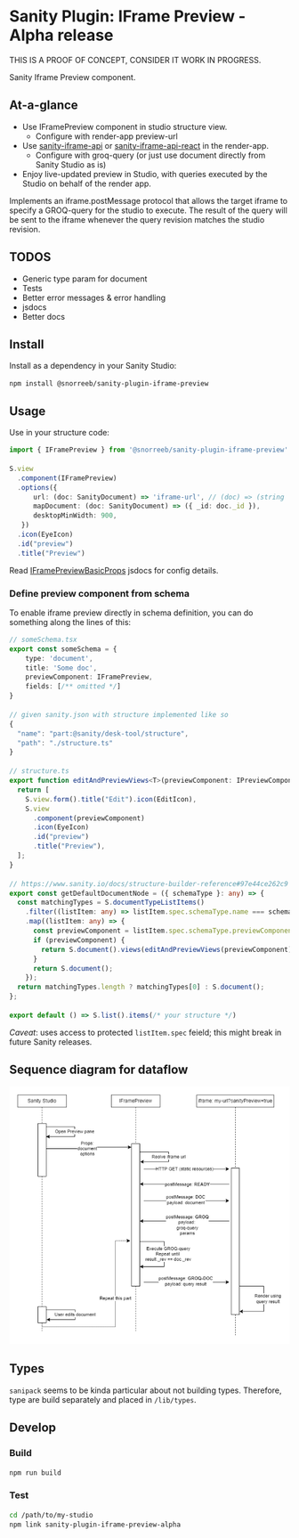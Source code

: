 # Sanity Plugin: IFrame Preview - Alpha release

THIS IS A PROOF OF CONCEPT, CONSIDER IT WORK IN PROGRESS.

Sanity Iframe Preview component.

## At-a-glance

* Use IFramePreview component in studio structure view.
    * Configure with render-app preview-url
* Use [sanity-iframe-api](../sanity-iframe-api) or [sanity-iframe-api-react](../sanity-iframe-api-react) in the render-app.
    * Configure with groq-query (or just use document directly from Sanity Studio as is)
* Enjoy live-updated preview in Studio, with queries executed by the Studio on behalf of the render app.

Implements an iframe.postMessage protocol  that allows the target iframe to specify
a GROQ-query for the studio to execute.
The result of the query will be sent to the iframe whenever the query
revision matches the studio revision.

## TODOS
* Generic type param for document
* Tests
* Better error messages & error handling 
* jsdocs
* Better docs

## Install
Install as a dependency in your Sanity Studio:

`npm install @snorreeb/sanity-plugin-iframe-preview`

## Usage
Use in your structure code:
```ts
import { IFramePreview } from '@snorreeb/sanity-plugin-iframe-preview'

S.view
  .component(IFramePreview)
  .options({
      url: (doc: SanityDocument) => 'iframe-url', // (doc) => (string | Promise<string>)
      mapDocument: (doc: SanityDocument) => ({ _id: doc._id }),
      desktopMinWidth: 900,
   })   
  .icon(EyeIcon)
  .id("preview")
  .title("Preview")
```

Read [IFramePreviewBasicProps](src/components/IFramePreview.tsx) jsdocs for config details.

### Define preview component from schema
To enable iframe preview directly in schema definition, you can do something along the lines of this:
```ts
// someSchema.tsx
export const someSchema = {
    type: 'document',
    title: 'Some doc',
    previewComponent: IFramePreview,
    fields: [/** omitted */]
}

// given sanity.json with structure implemented like so
{
  "name": "part:@sanity/desk-tool/structure",
  "path": "./structure.ts"
}

// structure.ts
export function editAndPreviewViews<T>(previewComponent: IPreviewComponent<T>) {
  return [
    S.view.form().title("Edit").icon(EditIcon),
    S.view
      .component(previewComponent)
      .icon(EyeIcon)
      .id("preview")
      .title("Preview"),
  ];
}

// https://www.sanity.io/docs/structure-builder-reference#97e44ce262c9
export const getDefaultDocumentNode = ({ schemaType }: any) => {
  const matchingTypes = S.documentTypeListItems()
    .filter((listItem: any) => listItem.spec.schemaType.name === schemaType)
    .map((listItem: any) => {
      const previewComponent = listItem.spec.schemaType.previewComponent;
      if (previewComponent) {
        return S.document().views(editAndPreviewViews(previewComponent));
      }
      return S.document();
    });
  return matchingTypes.length ? matchingTypes[0] : S.document();
};

export default () => S.list().items(/* your structure */)
```

*Caveat*: uses access to protected `listItem.spec` feield; this might break in future Sanity releases.

## Sequence diagram for dataflow

![sequence.png](docs/images/sequence.png)

## Types
`sanipack` seems to be kinda particular about not building types. 
Therefore, type are build separately and placed in `/lib/types`.

## Develop

### Build
`npm run build`

### Test
```bash
cd /path/to/my-studio
npm link sanity-plugin-iframe-preview-alpha
```

